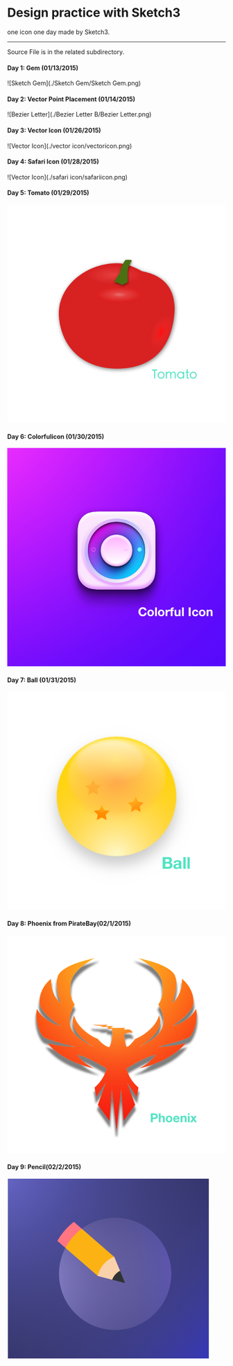 
# Design practice with Sketch3
one icon one day made by Sketch3.

---
Source File is in the related subdirectory.


#### Day 1: Gem (01/13/2015)

![Sketch Gem](./Sketch Gem/Sketch Gem.png)


#### Day 2: Vector Point Placement (01/14/2015)

![Bezier Letter](./Bezier Letter B/Bezier Letter.png)


#### Day 3: Vector Icon (01/26/2015)

![Vector Icon](./vector icon/vectoricon.png)


#### Day 4: Safari Icon (01/28/2015)

![Vector Icon](./safari icon/safariicon.png)


#### Day 5: Tomato (01/29/2015)

![Vector Icon](./Tomato/Tomato.png)


#### Day 6: Colorfulicon (01/30/2015)

![Vector Icon](./colorfulicon/colorfulicon.png)


#### Day 7: Ball (01/31/2015)

![Vector Icon](./Ball/Ball.png)

#### Day 8: Phoenix from PirateBay(02/1/2015)

![Vector Icon](./phoenix/phoenix.png)

#### Day 9: Pencil(02/2/2015)

![Vector Icon](./Pencil/Pencil.png)
